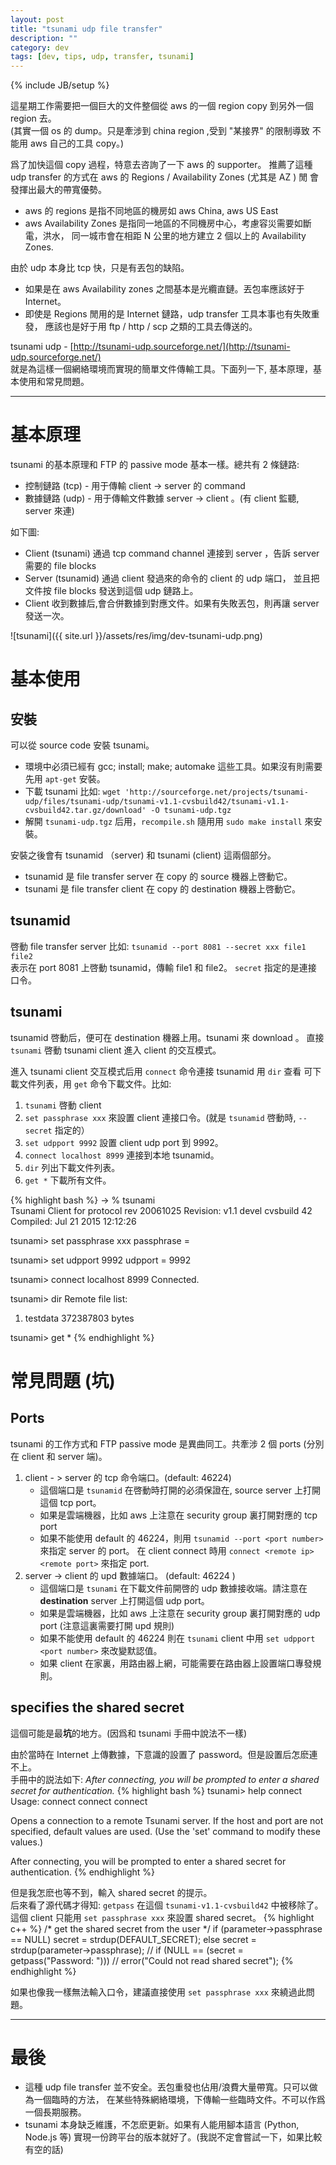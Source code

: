 ```yaml
---
layout: post
title: "tsunami udp file transfer"
description: ""
category: dev
tags: [dev, tips, udp, transfer, tsunami]
---
```

{% include JB/setup %}

這星期工作需要把一個巨大的文件整個從 aws 的一個 region copy 到另外一個 region 去。   
(其實一個 os 的 dump。只是牽涉到 china region ,受到 "某接界" 的限制導致
不能用 aws 自己的工具 copy。)

爲了加快這個 copy 過程，特意去咨詢了一下 aws 的 supporter。
推薦了這種 udp transfer 的方式在 aws 的 Regions / Availability Zones  (尤其是 AZ ) 閒
會發揮出最大的帶寬優勢。

- aws 的 regions 是指不同地區的機房如 aws China, aws US East
- aws Availability Zones 是指同一地區的不同機房中心，考慮容災需要如斷電，洪水，
  同一城市會在相距 N 公里的地方建立 2 個以上的 Availability Zones.

由於 udp 本身比 tcp 快，只是有丟包的缺陷。

- 如果是在 aws Availability zones 之間基本是光纜直鏈。丟包率應該好于 Internet。
- 即使是 Regions 閒用的是 Internet 鏈路，udp transfer 工具本事也有失敗重發，
  應該也是好于用 ftp / http / scp 之類的工具去傳送的。

tsunami udp - [http://tsunami-udp.sourceforge.net/](http://tsunami-udp.sourceforge.net/)   
就是為這樣一個網絡環境而實現的簡單文件傳輸工具。下面列一下, 基本原理，基本使用和常見問題。

----

# 基本原理

tsunami 的基本原理和 FTP 的 passive mode 基本一樣。總共有 2 條鏈路:

- 控制鏈路 (tcp) - 用于傳輸 client -> server 的 command 
- 數據鏈路 (udp) - 用于傳輸文件數據 server -> client 。(有 client 監聽, server 來連)

如下圖:  

- Client (tsunami) 通過 tcp command channel 連接到 server ，告訴 server 需要的 file blocks 
- Server (tsunamid) 通過 client 發過來的命令的 client 的 udp 端口，
  並且把文件按 file blocks 發送到這個 udp 鏈路上。
- Client 收到數據后,會合併數據到對應文件。如果有失敗丟包，則再讓 server 發送一次。

![tsunami]({{ site.url }}/assets/res/img/dev-tsunami-udp.png)

# 基本使用
 
## 安裝

可以從 source code 安裝 tsunami。   

- 環境中必須已經有 gcc; install; make; automake 這些工具。如果沒有則需要先用 `apt-get` 安裝。
- 下載 tsunami 比如: 
  `wget 'http://sourceforge.net/projects/tsunami-udp/files/tsunami-udp/tsunami-v1.1-cvsbuild42/tsunami-v1.1-cvsbuild42.tar.gz/download' -O tsunami-udp.tgz`
- 解開 `tsunami-udp.tgz` 后用，`recompile.sh` 隨用用 `sudo make install` 來安裝。

安裝之後會有 tsunamid （server) 和 tsunami (client) 這兩個部分。

- tsunamid 是 file transfer server 在 copy 的 source 機器上啓動它。
- tsunami 是 file transfer client 在 copy 的 destination 機器上啓動它。

## tsunamid 
啓動 file transfer server 比如: `tsunamid --port 8081 --secret xxx file1 file2`   
表示在 port 8081 上啓動 tsunamid，傳輸 file1 和 file2。 `secret` 指定的是連接
口令。

## tsunami
tsunamid 啓動后，便可在 destination 機器上用。tsunami 來 download 。
直接 `tsunami` 啓動 tsunami client 進入 client 的交互模式。   

進入 tsunami client 交互模式后用 `connect` 命令連接 tsunamid 用 `dir` 查看
可下載文件列表，用 `get` 命令下載文件。比如:

1. `tsunami` 啓動 client
2. `set passphrase xxx` 來設置 client 連接口令。(就是 `tsunamid` 啓動時, `--secret` 指定的）
3. `set udpport 9992` 設置 client udp port 到 9992。
4. `connect localhost 8999` 連接到本地 tsunamid。
5. `dir` 列出下載文件列表。
6. `get *` 下載所有文件。

{% highlight bash %}
-> % tsunami   
Tsunami Client for protocol rev 20061025
Revision: v1.1 devel cvsbuild 42
Compiled: Jul 21 2015 12:12:26

tsunami> set passphrase xxx
passphrase = <user-specified>           

tsunami> set udpport 9992
udpport = 9992

tsunami> connect localhost 8999 
Connected.

tsunami> dir
Remote file list:
  1) testdata        372387803 bytes

tsunami> get * 
{% endhighlight %}

# 常見問題 (坑)

## Ports
tsunami 的工作方式和 FTP passive mode 是異曲同工。共牽涉 2 個 ports (分別在 client 和 server 端)。   

1. client - > server 的 tcp 命令端口。(default: 46224)   
   - 這個端口是 `tsunamid` 在啓動時打開的必須保證在, source server 上打開這個 tcp port。
   - 如果是雲端機器，比如 aws 上注意在 security group 裏打開對應的 tcp port 
   - 如果不能使用 default 的 46224，則用 `tsunamid --port <port number>` 來指定 server 的 port。
     在 client connect 時用 `connect <remote ip> <remote port>` 來指定 port.
2. server -> client 的 upd 數據端口。 (default: 46224 )   
   - 這個端口是 `tsunami` 在下載文件前開啓的 udp 數據接收端。請注意在 **destination** server 上打開這個 udp port。
   - 如果是雲端機器，比如 aws 上注意在 security group 裏打開對應的 udp port (注意這裏需要打開 upd 規則)
   - 如果不能使用 default 的 46224 則在 `tsunami` client 中用 `set udpport <port number>` 來改變默認值。
   - 如果 client 在家裏，用路由器上網，可能需要在路由器上設置端口專發規則。

## specifies the shared secret
這個可能是最**坑**的地方。(因爲和 tsunami 手冊中說法不一樣)   

由於當時在 Internet 上傳數據，下意識的設置了 password。但是設置后怎麽連不上。  
手冊中的説法如下: *After connecting, you will be prompted to enter a shared secret for authentication.*
{% highlight bash %}
tsunami> help connect
Usage: connect
       connect <remote-host>
       connect <remote-host> <remote-port>

Opens a connection to a remote Tsunami server.  If the host and port
are not specified, default values are used.  (Use the 'set' command to
modify these values.)

After connecting, you will be prompted to enter a shared secret for
authentication.
{% endhighlight %}

但是我怎麽也等不到，輸入 shared secret 的提示。   
后來看了源代碼才得知: `getpass` 在這個 `tsunami-v1.1-cvsbuild42` 中被移除了。
這個 client 只能用 `set passphrase xxx` 來設置 shared secret。
{% highlight c++ %}
    /* get the shared secret from the user */
    if (parameter->passphrase == NULL)
        secret = strdup(DEFAULT_SECRET);
    else 
        secret = strdup(parameter->passphrase);
    // if (NULL == (secret = getpass("Password: ")))
    //   error("Could not read shared secret");
{% endhighlight %}

如果也像我一樣無法輸入口令，建議直接使用 `set passphrase xxx` 來繞過此問題。

----

# 最後

- 這種 udp file transfer 並不安全。丟包重發也佔用/浪費大量帶寬。只可以做為一個臨時的方法，
  在某些特殊網絡環境，下傳輸一些臨時文件。不可以作爲一個長期服務。
- tsunami 本身缺乏維護，不怎麽更新。如果有人能用腳本語言 (Python, Node.js 等) 
  實現一份跨平台的版本就好了。(我説不定會嘗試一下，如果比較有空的話)

